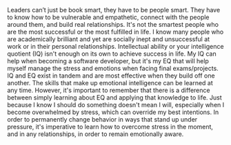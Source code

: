 Leaders can’t just be book smart, they have to be people smart. They have to know how to be vulnerable and empathetic, connect with the people around them, and build real relationships. 
It's not the smartest people who are the most successful or the most fulfilled in life. I know many people who are academically brilliant and yet are socially inept and unsuccessful at work or in their personal relationships. 
Intellectual ability or your intelligence quotient (IQ) isn't enough on its own to achieve success in life. My IQ can help when becoming a software developer, but it's my EQ that will help myself manage the stress and emotions when facing final exams/projects. IQ and EQ exist in tandem and are most effective when they build off one another.
The skills that make up emotional intelligence can be learned at any time. However, it's important to remember that there is a difference between simply learning about EQ and applying that knowledge to life. Just because I know I should do something doesn't mean I will, especially when I become overwhelmed by stress, which can override my best intentions. In order to permanently change behavior in ways that stand up under pressure, it's imperative to learn how to overcome stress in the moment, and in any relationships, in order to remain emotionally aware. 